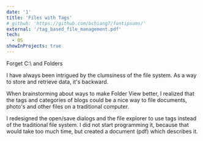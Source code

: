 ```yaml
---
date: '1'
title: 'Files with Tags'
# github: 'https://github.com/bchiang7/fontipsums/'
external: '/tag_based_file_management.pdf'
tech:
  - OS
showInProjects: true
---
```


Forget C:\ and Folders

I have always been intrigued by the clumsiness of the file system. As a way to store and retrieve data, it's backward.

When brainstorming about ways to make Folder View better, I realized that the tags and categories of blogs could be a nice way to file documents, photo's and other files on a traditional computer.

I redesigned the open/save dialogs and the file explorer to use tags instead of the traditional file system. I did not start programming it, because that would take too much time, but created a document (pdf) which describes it.
